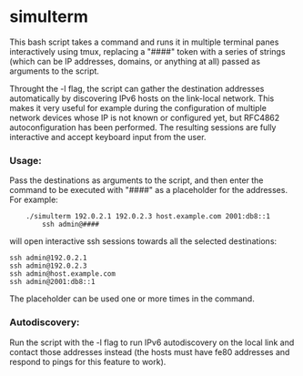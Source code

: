 # simulterm

This bash script takes a command and runs it in multiple terminal panes interactively using tmux, replacing a "####" token with a series of strings (which can be IP addresses, domains, or anything at all) passed as arguments to the script.

Throught the -l flag, the script can gather the destination addresses automatically by discovering IPv6 hosts on the link-local network. This makes it very useful for example during the configuration of multiple network devices whose IP is not known or configured yet, but RFC4862 autoconfiguration has been performed. The resulting sessions are fully interactive and accept keyboard input from the user.


### Usage:
Pass the destinations as arguments to the script, and then enter the command to be executed with \"####\" as a placeholder for the addresses.
For example:
```
	./simulterm 192.0.2.1 192.0.2.3 host.example.com 2001:db8::1
    	ssh admin@####
```
will open interactive ssh sessions towards all the selected destinations:
```
ssh admin@192.0.2.1
ssh admin@192.0.2.3
ssh admin@host.example.com
ssh admin@2001:db8::1
```

The placeholder can be used one or more times in the command.

### Autodiscovery:
Run the script with the -l flag to run IPv6 autodiscovery on the local link and contact those addresses instead (the hosts must have fe80 addresses and respond to pings for this feature to work).
